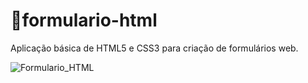 # :bookmark_tabs:formulario-html 

Aplicação básica de HTML5 e CSS3 para criação de formulários web.

![Formulario_HTML](https://user-images.githubusercontent.com/84195975/121758979-0cc7fd80-cafa-11eb-9b03-ea8ed8ccf1c6.jpeg)
